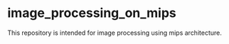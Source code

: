 # image_processing_on_mips
This repository is intended for image processing using mips architecture.
